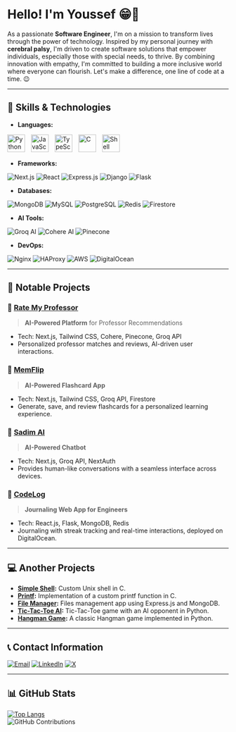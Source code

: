 # Hello! I'm Youssef 😁🍁

As a passionate **Software Engineer**, I'm on a mission to transform lives through the power of technology. Inspired by my personal journey with **cerebral palsy**, I'm driven to create software solutions that empower individuals, especially those with special needs, to thrive. By combining innovation with empathy, I'm committed to building a more inclusive world where everyone can flourish. Let's make a difference, one line of code at a time. 😉

---

## 🚀 Skills & Technologies

- **Languages:**

<img src="https://cdn.jsdelivr.net/gh/devicons/devicon/icons/python/python-original.svg" alt="Python" width="40" height="40" style="display: inline; margin-right: 10px;"/>  <img src="https://cdn.jsdelivr.net/gh/devicons/devicon/icons/javascript/javascript-original.svg" alt="JavaScript" width="40" height="40" style="display: inline-block; margin-right: 10px;"/>
<img src="https://cdn.jsdelivr.net/gh/devicons/devicon/icons/typescript/typescript-original.svg" alt="TypeScript" width="40" height="40" style="display: inline-block; margin-right: 10px;"/>
<img src="https://cdn.jsdelivr.net/gh/devicons/devicon/icons/c/c-original.svg" alt="C" width="40" height="40" style="display: inline-block; margin-right: 10px;"/>
<img src="https://cdn.jsdelivr.net/gh/devicons/devicon/icons/bash/bash-original.svg" alt="Shell" width="40" height="40" style="display: inline-block;"/>

- **Frameworks:**

![Next.js](https://img.shields.io/badge/Next.js-000000?style=for-the-badge&logo=nextdotjs&logoColor=white)
![React](https://img.shields.io/badge/React-20232A?style=for-the-badge&logo=react&logoColor=61DAFB)
![Express.js](https://img.shields.io/badge/Express.js-404D59?style=for-the-badge)
![Django](https://img.shields.io/badge/Django-092E20?style=for-the-badge&logo=django&logoColor=white)
![Flask](https://img.shields.io/badge/Flask-000000?style=for-the-badge&logo=flask&logoColor=white)

- **Databases:**

![MongoDB](https://img.shields.io/badge/MongoDB-4EA94B?style=for-the-badge&logo=mongodb&logoColor=white)
![MySQL](https://img.shields.io/badge/MySQL-00758F?style=for-the-badge&logo=mysql&logoColor=white)
![PostgreSQL](https://img.shields.io/badge/PostgreSQL-4169E1?style=for-the-badge&logo=postgresql&logoColor=white)
![Redis](https://img.shields.io/badge/Redis-DC382D?style=for-the-badge&logo=redis&logoColor=white)
![Firestore](https://img.shields.io/badge/Firestore-FFCA28?style=for-the-badge&logo=firebase&logoColor=white)

- **AI Tools:**

![Groq AI](https://img.shields.io/badge/Groq_AI-4285F4?style=for-the-badge&logo=google&logoColor=white)
![Cohere AI](https://img.shields.io/badge/Cohere_AI-EC1C24?style=for-the-badge&logo=ai)
![Pinecone](https://img.shields.io/badge/Pinecone-2688FF?style=for-the-badge&logo=pinecone&logoColor=white)

- **DevOps:**

![Nginx](https://img.shields.io/badge/Nginx-009639?style=for-the-badge&logo=nginx&logoColor=white)
![HAProxy](https://img.shields.io/badge/HAProxy-0000F2?style=for-the-badge)
![AWS](https://img.shields.io/badge/AWS-232F3E?style=for-the-badge&logo=amazon-aws&logoColor=white)
![DigitalOcean](https://img.shields.io/badge/DigitalOcean-0080FF?style=for-the-badge&logo=digitalocean&logoColor=white)

---

## 🌠 Notable Projects

### 🌟 [Rate My Professor](https://rate-my-professor-murex.vercel.app) 
> **AI-Powered Platform** for Professor Recommendations  
- Tech: Next.js, Tailwind CSS, Cohere, Pinecone, Groq API  
- Personalized professor matches and reviews, AI-driven user interactions.

### 📘 [MemFlip](https://mem-flip.live) 
> **AI-Powered Flashcard App**  
- Tech: Next.js, Tailwind CSS, Groq API, Firestore  
- Generate, save, and review flashcards for a personalized learning experience.

### 🤖 [Sadim AI](https://sadim-ai.com)
> **AI-Powered Chatbot**  
- Tech: Next.js, Groq API, NextAuth  
- Provides human-like conversations with a seamless interface across devices.

### 📝 [CodeLog](https://code-log.site)
> **Journaling Web App for Engineers**  
- Tech: React.js, Flask, MongoDB, Redis  
- Journaling with streak tracking and real-time interactions, deployed on DigitalOcean.

---

## 💻 Another Projects

- **[Simple Shell](https://github.com/Chareeef/simple_shell):** Custom Unix shell in C.
- **[Printf](https://github.com/Chareeef/printf):** Implementation of a custom printf function in C.
- **[File Manager](https://github.com/Chareeef/alx-files_manager):** Files management app using Express.js and MongoDB.
- **[Tic-Tac-Toe AI](https://github.com/Chareeef/tic-tac-toe_AI):** Tic-Tac-Toe game with an AI opponent in Python.
- **[Hangman Game](https://github.com/Chareeef/Hangman_Game):** A classic Hangman game implemented in Python.

---

## 📞 Contact Information

[![Email](https://img.shields.io/badge/Email-D14836?style=for-the-badge&logo=gmail&logoColor=white)](mailto:youssef.charif.h@gmail.com) 
[![LinkedIn](https://img.shields.io/badge/LinkedIn-0A66C2?style=for-the-badge&logo=linkedin&logoColor=white)](https://www.linkedin.com/in/youssef-charif-hamidi) 
[![X](https://img.shields.io/badge/X-000000?style=for-the-badge&logo=x&logoColor=white)](https://x.com/YoussefCharifH2)

---

## 📊 GitHub Stats

[![Top Langs](https://github-readme-stats.vercel.app/api/top-langs/?username=Chareeef&layout=compact)](https://github.com/Chareeef)  
![GitHub Contributions](https://github-readme-streak-stats.herokuapp.com/?user=Chareeef)
